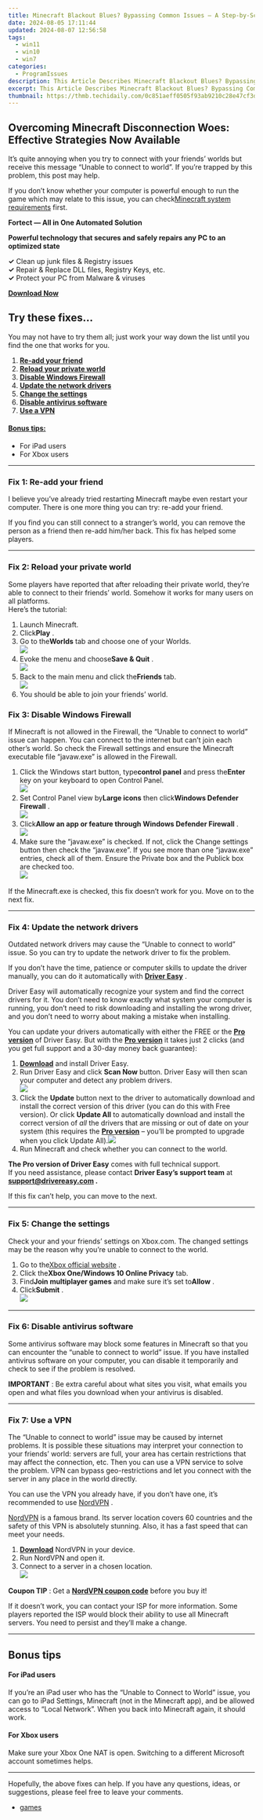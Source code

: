 ```yaml
---
title: Minecraft Blackout Blues? Bypassing Common Issues – A Step-by-Score Guide
date: 2024-08-05 17:11:44
updated: 2024-08-07 12:56:58
tags:
  - win11
  - win10
  - win7
categories:
  - ProgramIssues
description: This Article Describes Minecraft Blackout Blues? Bypassing Common Issues – A Step-by-Score Guide
excerpt: This Article Describes Minecraft Blackout Blues? Bypassing Common Issues – A Step-by-Score Guide
thumbnail: https://thmb.techidaily.com/0c851aeff0505f93ab9210c28e47cf3dc2d61368996282399757ef6f40d2d48e.jpg
---
```


## Overcoming Minecraft Disconnection Woes: Effective Strategies Now Available

It’s quite annoying when you try to connect with your friends’ worlds but receive this message “Unable to connect to world”. If you’re trapped by this problem, this post may help.

 If you don’t know whether your computer is powerful enough to run the game which may relate to this issue, you can check[Minecraft system requirements](https://tools.techidaily.com/drivereasy/download/) first.

**Fortect — All in One Automated Solution**

 **Powerful technology that secures and safely repairs any PC to an optimized state**

**✓** Clean up junk files & Registry issues  
**✓** Repair & Replace DLL files, Registry Keys, etc.  
**✓** Protect your PC from Malware & viruses

[**Download Now**](https://www.fortect.com/go/route-dz.php?channel=dz&d=t&banner=drivereasyen87812)

## Try these fixes…

 You may not have to try them all; just work your way down the list until you find the one that works for you.

1. [**Re-add your friend**](https://tools.techidaily.com/drivereasy/download/)
2. [**Reload your private world**](https://tools.techidaily.com/drivereasy/download/)
3. [**Disable Windows Firewall**](https://tools.techidaily.com/drivereasy/download/)
4. **[Update the network drivers](https://tools.techidaily.com/drivereasy/download/)**
5. **[Change the settings](https://tools.techidaily.com/drivereasy/download/)**
6. **[Disable antivirus software](https://tools.techidaily.com/drivereasy/download/)**
7. [**Use a VPN**](https://tools.techidaily.com/drivereasy/download/)

#### [Bonus tips:](https://tools.techidaily.com/drivereasy/download/)

* For iPad users
* For Xbox users

---

### Fix 1: Re-add your friend

 I believe you’ve already tried restarting Minecraft maybe even restart your computer. There is one more thing you can try: re-add your friend.

 If you find you can still connect to a stranger’s world, you can remove the person as a friend then re-add him/her back. This fix has helped some players.

---

### Fix 2: Reload your private world

 Some players have reported that after reloading their private world, they’re able to connect to their friends’ world. Somehow it works for many users on all platforms.  
 Here’s the tutorial:

1. Launch Minecraft.
2. Click**Play** .
3. Go to the**Worlds** tab and choose one of your Worlds.  
![](https://images.drivereasy.com/wp-content/uploads/2019/08/2021-02-18_15-00-57.png)
4. Evoke the menu and choose**Save & Quit** .  
![](https://images.drivereasy.com/wp-content/uploads/2019/08/2021-02-18_15-01-51.png)
5. Back to the main menu and click the**Friends** tab.  
![](https://images.drivereasy.com/wp-content/uploads/2019/08/2021-02-18_15-02-37.png)
6. You should be able to join your friends’ world.

### Fix 3: Disable Windows Firewall

 If Minecraft is not allowed in the Firewall, the “Unable to connect to world” issue can happen. You can connect to the internet but can’t join each other’s world. So check the Firewall settings and ensure the Minecraft executable file “javaw.exe” is allowed in the Firewall.

1. Click the Windows start button, type**control panel** and press the**Enter** key on your keyboard to open Control Panel.  
![](https://images.drivereasy.com/wp-content/uploads/2019/08/c.jpg)
2. Set Control Panel view by**Large icons** then click**Windows Defender Firewall** .  
![](https://images.drivereasy.com/wp-content/uploads/2019/08/c2.jpg)
3. Click**Allow an app or feature through Windows Defender Firewall** .  
![](https://images.drivereasy.com/wp-content/uploads/2019/08/c3.jpg)
4. Make sure the “javaw.exe” is checked. If not, click the Change settings button then check the “javaw.exe”. If you see more than one “javaw.exe” entries, check all of them. Ensure the Private box and the Publick box are checked too.  
![](https://images.drivereasy.com/wp-content/uploads/2019/08/img_5c260821a6772.png)

 If the Minecraft.exe is checked, this fix doesn’t work for you. Move on to the next fix.

---

### Fix 4: Update the network drivers

 Outdated network drivers may cause the “Unable to connect to world” issue. So you can try to update the network driver to fix the problem.

 If you don’t have the time, patience or computer skills to update the driver manually, you can do it automatically with **[Driver Easy](https://tools.techidaily.com/drivereasy/download/)**  .

 Driver Easy will automatically recognize your system and find the correct drivers for it. You don’t need to know exactly what system your computer is running, you don’t need to risk downloading and installing the wrong driver, and you don’t need to worry about making a mistake when installing.

 You can update your drivers automatically with either the FREE or the [**Pro version**](https://tools.techidaily.com/drivereasy/download/) of Driver Easy. But with the [**Pro version**](https://tools.techidaily.com/drivereasy/download/) it takes just 2 clicks (and you get full support and a 30-day money back guarantee):

1. **[Download](https://tools.techidaily.com/drivereasy/download/)**  and install Driver Easy.
2. Run Driver Easy and click **Scan Now** button. Driver Easy will then scan your computer and detect any problem drivers.  
![](https://images.drivereasy.com/wp-content/uploads/2019/08/image-714.png)
3. Click the **Update** button next to the driver to automatically download and install the correct version of this driver (you can do this with Free version). Or click **Update All** to automatically download and install the correct version of _all_ the drivers that are missing or out of date on your system (this requires the **[Pro version](https://tools.techidaily.com/drivereasy/download/)**  – you’ll be prompted to upgrade when you click Update All).![](https://images.drivereasy.com/wp-content/uploads/2019/08/image-715.png)
4. Run Minecraft and check whether you can connect to the world.

**The Pro version of Driver Easy** comes with full technical support.  
 If you need assistance, please contact **Driver Easy’s support team** at **[support@drivereasy.com](https://tools.techidaily.com/drivereasy/download/) .**

If this fix can’t help, you can move to the next.

---

### Fix 5: Change the settings

 Check your and your friends’ settings on Xbox.com. The changed settings may be the reason why you’re unable to connect to the world.

1. Go to the[Xbox official website](https://account.xbox.com/Settings) .
2. Click the**Xbox One/Windows 10 Online Privacy** tab.
3. Find**Join multiplayer games** and make sure it’s set to**Allow** .
4. Click**Submit** .  
![](https://images.drivereasy.com/wp-content/uploads/2019/08/x.jpg)

---

### Fix 6: Disable antivirus software

 Some antivirus software may block some features in Minecraft so that you can encounter the “unable to connect to world” issue. If you have installed antivirus software on your computer, you can disable it temporarily and check to see if the problem is resolved.

**IMPORTANT** : Be extra careful about what sites you visit, what emails you open and what files you download when your antivirus is disabled.

---

### Fix 7: Use a VPN

 The “Unable to connect to world” issue may be caused by internet problems. It is possible these situations may interpret your connection to your friends’ world: servers are full, your area has certain restrictions that may affect the connection, etc. Then you can use a VPN service to solve the problem. VPN can bypass geo-restrictions and let you connect with the server in any place in the world directly.

 You can use the VPN you already have, if you don’t have one, it’s recommended to use [NordVPN](https://tools.techidaily.com/drivereasy/download/) .

[NordVPN](https://tools.techidaily.com/drivereasy/download/) is a famous brand. Its server location covers 60 countries and the safety of this VPN is absolutely stunning. Also, it has a fast speed that can meet your needs.

1. **[Download](https://tools.techidaily.com/drivereasy/download/)**  NordVPN in your device.
2. Run NordVPN and open it.
3. Connect to a server in a chosen location.  
![](https://images.drivereasy.com/wp-content/uploads/2019/08/nord.jpg)

**Coupon TIP** : Get a **[NordVPN coupon code](https://tools.techidaily.com/drivereasy/download/)**  before you buy it!

 If it doesn’t work, you can contact your ISP for more information. Some players reported the ISP would block their ability to use all Minecraft servers. You need to persist and they’ll make a change.

---

## Bonus tips

#### For iPad users

 If you’re an iPad user who has the “Unable to Connect to World” issue, you can go to iPad Settings, Minecraft (not in the Minecraft app), and be allowed access to “Local Network”. When you back into Minecraft again, it should work.

#### For Xbox users

 Make sure your Xbox One NAT is open. Switching to a different Microsoft account sometimes helps.

---

 Hopefully, the above fixes can help. If you have any questions, ideas, or suggestions, please feel free to leave your comments.

* [games](https://tools.techidaily.com/drivereasy/download/)

<ins class="adsbygoogle"
     style="display:block"
     data-ad-format="autorelaxed"
     data-ad-client="ca-pub-7571918770474297"
     data-ad-slot="1223367746"></ins>



<ins class="adsbygoogle"
     style="display:block"
     data-ad-client="ca-pub-7571918770474297"
     data-ad-slot="8358498916"
     data-ad-format="auto"
     data-full-width-responsive="true"></ins>

